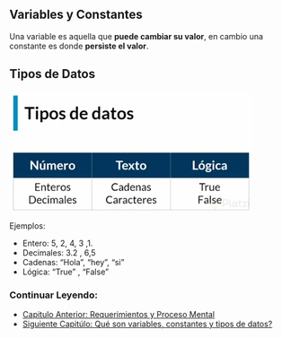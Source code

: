 ## Variables y Constantes
Una variable es aquella que **puede cambiar su valor**, en cambio una constante es donde **persiste el valor**.

## Tipos de Datos
![Imagen](./../src/03.webp)

Ejemplos:
- Entero: 5, 2, 4, 3 ,1.
- Decimales: 3.2 , 6,5
- Cadenas: “Hola”, “hey”, “si”
- Lógica: “True” , “False”
### Continuar Leyendo:
- [Capitulo Anterior: Requerimientos y Proceso Mental](./../01_IntroduccionAlgoritmos/04_requerimientos_procesos_mentales.md)
- [Siguiente Capitúlo: Qué son variables, constantes y tipos de datos?](./../02_tipos_De_datos_operadores_logicos/05_variables_constantes_tipos_datos.md)